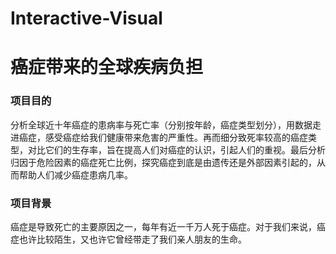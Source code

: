 # Interactive-Visual

# 癌症带来的全球疾病负担

### 项目目的
分析全球近十年癌症的患病率与死亡率（分别按年龄，癌症类型划分），用数据走进癌症，感受癌症给我们健康带来危害的严重性。再而细分致死率较高的癌症类型，对比它们的生存率，旨在提高人们对癌症的认识，引起人们的重视。最后分析归因于危险因素的癌症死亡比例，探究癌症到底是由遗传还是外部因素引起的，从而帮助人们减少癌症患病几率。
### 项目背景
癌症是导致死亡的主要原因之一，每年有近一千万人死于癌症。对于我们来说，癌症也许比较陌生，又也许它曾经带走了我们亲人朋友的生命。
